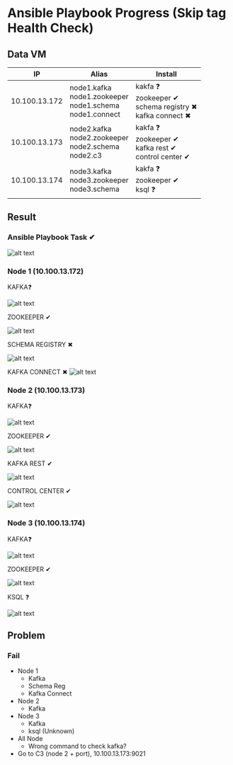 # Ansible Playbook Progress (Skip tag Health Check)

## Data VM

| IP | Alias |  Install |
| ------ | ---- | ---- |
|10.100.13.172 | node1.kafka <br> node1.zookeeper <br> node1.schema <br> node1.connect | kakfa ❓ <br> zookeeper ✔ <br> schema registry ✖ <br> kafka connect ✖|
|10.100.13.173 | node2.kafka <br> node2.zookeeper <br> node2.schema <br> node2.c3 | kakfa ❓ <br> zookeeper ✔ <br> kafka rest ✔ <br> control center ✔|
|10.100.13.174 | node3.kafka <br> node3.zookeeper <br> node3.schema | kakfa ❓ <br> zookeeper ✔ <br> ksql ❓ |


## Result

### Ansible Playbook Task ✔

![alt text](https://github.com/DitoIhkam/ADI/blob/main/CP%20Ansible%20Progress/img/1.%20Ansible%20success%20with%20hosts.png?raw=true)

### Node 1 (10.100.13.172)

KAFKA❓

![alt text](https://github.com/DitoIhkam/ADI/blob/main/CP%20Ansible%20Progress/img/Screenshot%202024-07-31%20141819.png?raw=true)

ZOOKEEPER ✔

![alt text](https://github.com/DitoIhkam/ADI/blob/main/CP%20Ansible%20Progress/img/2.%20Deploy%201%20Zookeeper.png?raw=true)

SCHEMA REGISTRY ✖

![alt text](https://github.com/DitoIhkam/ADI/blob/main/CP%20Ansible%20Progress/img/5.%20Deploy%201%20Schema%20Regist%20Fail.png?raw=true)

KAFKA CONNECT ✖
![alt text](https://github.com/DitoIhkam/ADI/blob/main/CP%20Ansible%20Progress/img/10.%20Deploy%201%20Kafka%20Connect%20Failed.png?raw=true)


### Node 2 (10.100.13.173)

KAFKA❓

![alt text](https://github.com/DitoIhkam/ADI/blob/main/CP%20Ansible%20Progress/img/Screenshot%202024-07-31%20141819.png?raw=true)

ZOOKEEPER ✔

![alt text](https://github.com/DitoIhkam/ADI/blob/main/CP%20Ansible%20Progress/img/3.%20Deploy%202%20Zookeeper.png?raw=true)

KAFKA REST ✔

![alt text](https://github.com/DitoIhkam/ADI/blob/main/CP%20Ansible%20Progress/img/6.%20Deploy%202%20kafka-rest%20Success.png?raw=true)

CONTROL CENTER ✔

![alt text](https://github.com/DitoIhkam/ADI/blob/main/CP%20Ansible%20Progress/img/11%20control%20center.png?raw=true)

### Node 3 (10.100.13.174)

KAFKA❓

![alt text](https://github.com/DitoIhkam/ADI/blob/main/CP%20Ansible%20Progress/img/Screenshot%202024-07-31%20141819.png?raw=true)

ZOOKEEPER ✔

![alt text](https://github.com/DitoIhkam/ADI/blob/main/CP%20Ansible%20Progress/img/4.%20Deploy%203%20Zookeeper.png?raw=true)

KSQL ❓

![alt text](https://github.com/DitoIhkam/ADI/blob/main/CP%20Ansible%20Progress/img/7.%20Deploy%203%20ksql%20not%20found.png?raw=true)

## Problem

### Fail
- Node 1
	- Kafka
	- Schema Reg
	- Kafka Connect
- Node 2
	- Kafka
- Node 3
	- Kafka
	- ksql (Unknown)
- All Node
	- Wrong command to check kafka?
- Go to C3 (node 2 + port), 10.100.13.173:9021
